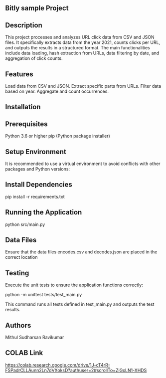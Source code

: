 ## Bitly sample Project

## Description

This project processes and analyzes URL click data from CSV and JSON files. It specifically extracts data from the year 2021, counts clicks per URL, and outputs the results in a structured format. The main functionalities include data loading, hash extraction from URLs, data filtering by date, and aggregation of click counts.

## Features

Load data from CSV and JSON.
Extract specific parts from URLs.
Filter data based on year.
Aggregate and count occurrences.

## Installation
## Prerequisites

Python 3.6 or higher
pip (Python package installer)

## Setup Environment
It is recommended to use a virtual environment to avoid conflicts with other packages and Python versions:

## Install Dependencies
pip install -r requirements.txt

## Running the Application

python src/main.py

## Data Files

Ensure that the data files encodes.csv and decodes.json are placed in the correct location

## Testing

Execute the unit tests to ensure the application functions correctly:

python -m unittest tests/test_main.py

This command runs all tests defined in test_main.py and outputs the test results.

## Authors

Mithul Sudharsan Ravikumar

## COLAB Link 

https://colab.research.google.com/drive/1J-cT4rR-FSPadrCLLAunn2Ln7dVXoksD?authuser=2#scrollTo=ZiGxLN1-XHDS
